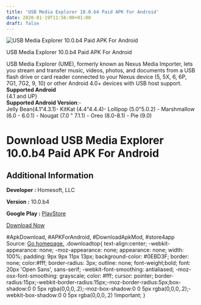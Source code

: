 ```yaml
---
title: 'USB Media Explorer 10.0.b4 Paid APK For Android'
date: 2020-01-19T11:56:00+01:00
draft: false
---
```


![USB Media Explorer 10.0.b4 Paid APK For Android](https://i1.wp.com/apkhome.net/wp-content/uploads/2020/01/USB-Media-Explorer-10.0.b4-Paid.png "USB Media Explorer 10.0.b4 Paid APK For Android")

  

USB Media Explorer 10.0.b4 Paid APK For Android

USB Media Explorer (UME), formerly known as Nexus Media Importer, lets you stream and transfer music, videos, photos, and documents from a USB flash drive or card reader connected to your Nexus device (5, 5X, 6, 6P, 7G1, 7G2, 9, 10) or other Android 4.0+ devices with USB host support.  
**Supported Android**  
{4.1 and UP}  
**Supported Android Version**:-  
Jelly Bean(4.1"4.3.1)- KitKat (4.4"4.4.4)- Lollipop (5.0"5.0.2) - Marshmallow (6.0 - 6.0.1) - Nougat (7.0 " 7.1.1) - Oreo (8.0-8.1) - Pie (9.0)

Download USB Media Explorer 10.0.b4 Paid APK For Android
========================================================

Additional Information
----------------------

**Developer :** Homesoft, LLC

**Version :** 10.0.b4

**Google Play :** [PlayStore](https://play.google.com/store/apps/details?id=com.homeysoft.nexususb.importer)

  

[Download Now](https://store4app.co/post/usb-media-explorer-10-0-b4-paid-apk-for-android_1579431014)

  
#ApkDownload, #APKForAndroid, #DownloadApkMod, #store4app  
Source: [Go homepage.](https://store4app.co/post/usb-media-explorer-10-0-b4-paid-apk-for-android_1579431014) .downloadtop{ text-align:center; -webkit-appearance: none; -moz-appearance: none; appearance: none; width: 100%; padding: 9px 9px 11px 13px; background-color: #0EBD3F; border: none; color:#fff; border-radius: 3px; outline: none; font-weight;bold; font: 20px 'Open Sans', sans-serif; -webkit-font-smoothing: antialiased; -moz-osx-font-smoothing: grayscale; color: #fff; cursor: pointer; border-radius:15px;-webkit-border-radius:15px;-moz-border-radius:5px;box-shadow:0 0 5px rgba(0,0,0,.2);-moz-box-shadow:0 0 5px rgba(0,0,0,.2);-webkit-box-shadow:0 0 5px rgba(0,0,0,.2) !important; }